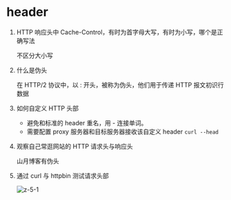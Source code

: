 # header

1. HTTP 响应头中 Cache-Control，有时为首字母大写，有时为小写，哪个是正确写法

   不区分大小写

2. 什么是伪头

   在 HTTP/2 协议中，以 : 开头，被称为伪头，他们用于传递 HTTP 报文初识行数据

3. 如何自定义 HTTP 头部

   - 避免和标准的 header 重名，用 - 连接单词。
   - 需要配置 proxy 服务器和目标服务器接收该自定义 header
     `curl --head`

4. 观察自己常逛网站的 HTTP 请求头与响应头

   山月博客有伪头

5. 通过 curl 与 httpbin 测试请求头部

   ![z-5-1](/img/http/2/z-5-1.jpg)
